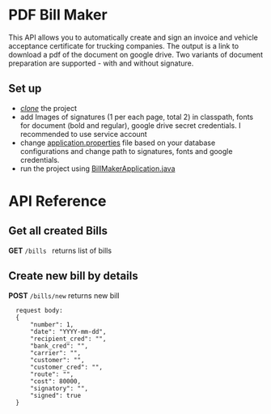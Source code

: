 # PDF Bill Maker
This API allows you to automatically create and sign an invoice and vehicle acceptance certificate for trucking companies.
The output is a link to download a pdf of the document on google drive. Two variants of document preparation are supported - with and without signature.

## Set up 
- [*clone*](https://github.com/HUNT-ER/pdf-bill-maker.git) the project
- add Images of signatures (1 per each page, total 2) in classpath, fonts for document (bold and regular), google drive secret credentials. I recommended to use service account 
- change [application.properties](src/main/resources/application.properties.origin) file based on your database configurations and change path to signatures, fonts and google credentials.
- run the project using [BillMakerApplication.java](src/main/java/com/boldyrev/pdfbillcreator/BillMakerApplication.java) 

# API Reference 

## Get all created Bills

**GET** `/bills `
  returns list of bills

## Create new bill by details

**POST** `/bills/new`
  returns new bill

```agsl
  request body:
  {
      "number": 1,
      "date": "YYYY-mm-dd",
      "recipient_cred": "",
      "bank_cred": "",
      "carrier": "",
      "customer": "",
      "customer_cred": "",
      "route": "",
      "cost": 80000,
      "signatory": "",
      "signed": true
  }
```
